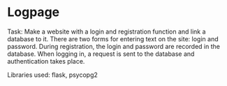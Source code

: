 # Logpage

Task: Make a website with a login and registration function and link a database to it. There are two forms for entering text on the site: login and password. During registration, the login and password are recorded in the database. When logging in, a request is sent to the database and authentication takes place.

Libraries used: flask, psycopg2
